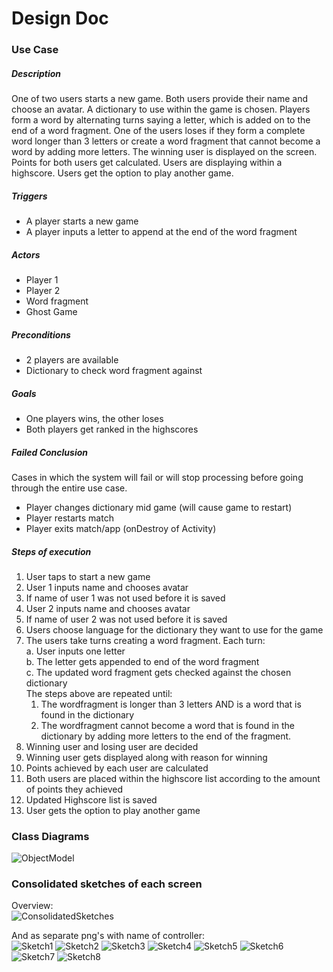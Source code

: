 # Design Doc  

### Use Case 

##### Description  

One of two users starts a new game. Both users provide their name and choose an avatar. A dictionary to use within the game is chosen. Players form a word by alternating turns saying a letter, which is added on to the end of a word fragment. One of the users loses if they form a complete word longer than 3 letters or create a word fragment that cannot become a word by adding more letters. The winning user is displayed on the screen. Points for both users get calculated. Users are displaying within a highscore. Users get the option to play another game.  

##### Triggers  
-	A player starts a new game
-	A player inputs a letter to append at the end of the word fragment

##### Actors  
-	Player 1
-	Player 2
-	Word fragment
-	Ghost Game

##### Preconditions  
-	2 players are available
-	Dictionary to check word fragment against

##### Goals  
-	One players wins, the other loses
-	Both players get ranked in the highscores

##### Failed Conclusion  
Cases in which the system will fail or will stop processing before going through the entire use case.
-	Player changes dictionary mid game (will cause game to restart)
-	Player restarts match
-	Player exits match/app (onDestroy of Activity)

##### Steps of execution  
1.	User taps to start a new game
2.	User 1 inputs name and chooses avatar
3.	If name of user 1 was not used before it is saved 
4.	User 2 inputs name and chooses avatar
5.	If name of user 2 was not used before it is saved
6.	Users choose language for the dictionary they want to use for the game
7.	The users take turns creating a word fragment. Each turn:  
  a.	User inputs one letter  
  b.	The letter gets appended to end of the word fragment  
  c.	The updated word fragment gets checked against the chosen dictionary    
  The steps above are repeated until:
    1.	The wordfragment is longer than 3 letters AND is a word that is found in the dictionary
    2.	The wordfragment cannot become a word that is found in the dictionary by adding more letters to the end of the fragment.
8.	Winning user and losing user are decided
9.	Winning user gets displayed along with reason for winning
10.	Points achieved by each user are calculated
11.	Both users are placed within the highscore list according to the amount of points they achieved
12.	Updated Highscore list is saved
13.	User gets the option to play another game  

### Class Diagrams  

![ObjectModel](ObjectModel.png)

### Consolidated sketches of each screen  

Overview:  
![ConsolidatedSketches](ConsolidatedSketches.jpg)  

And as separate png's with name of controller:  
![Sketch1](sketch1.png)
![Sketch2](sketch2.png)
![Sketch3](sketch3.png)
![Sketch4](sketch4.png)
![Sketch5](sketch5.png)
![Sketch6](sketch6.png)
![Sketch7](sketch7.png)
![Sketch8](sketch8.png)
